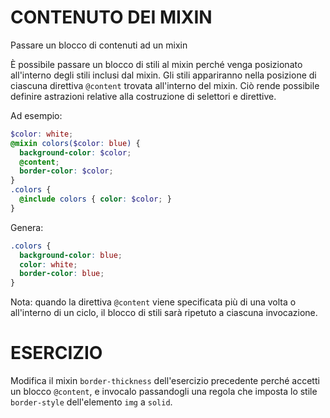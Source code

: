 # CONTENUTO DEI MIXIN

Passare un blocco di contenuti ad un mixin

È possibile passare un blocco di stili al mixin perché venga posizionato all'interno degli stili inclusi dal mixin. Gli stili appariranno nella posizione di ciascuna direttiva `@content` trovata all'interno del mixin. Ciò rende possibile definire astrazioni relative alla costruzione di selettori e direttive.

Ad esempio:

```scss
$color: white;
@mixin colors($color: blue) {
  background-color: $color;
  @content;
  border-color: $color;
}
.colors {
  @include colors { color: $color; }
}
```

Genera:

```css
.colors {
  background-color: blue;
  color: white;
  border-color: blue;
}
```

Nota: quando la direttiva `@content` viene specificata più di una volta o all'interno di un ciclo, il blocco di stili sarà ripetuto a ciascuna invocazione.

# ESERCIZIO

Modifica il mixin `border-thickness` dell'esercizio precedente perché accetti un blocco `@content`, e invocalo passandogli una regola che imposta lo stile `border-style` dell'elemento `img` a `solid`.
